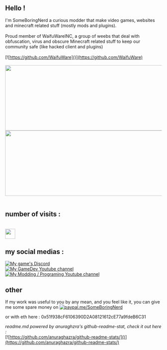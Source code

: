 ## Hello !
I'm SomeBoringNerd a curious modder that make video games, websites and minecraft related stuff (mostly mods and plugins).
<br><br>
Proud member of WaifuWareINC, a group of weebs that deal with obfuscation, virus and obscure Minecraft related stuff to keep our community safe (like hacked client and plugins)<br><br>
[![https://github.com/WaifuWare]()](https://github.com/WaifuWare)<br>
<br>
<a href="https://github.com/anuraghazra/github-readme-stats">
  <img align="center" src="https://github-readme-stats.vercel.app/api?username=SomeBoringNerd&count_private=true&include_all_commits=true&theme=radical" height="210" width="800"/>
</a>
<img align="center" src="https://github-readme-stats.vercel.app/api/top-langs/?username=SomeBoringNerd&layout=compact&theme=radical" height="210" width="800"/>
<br><br>
## number of visits :
<br>
<img src="https://profile-counter.glitch.me/SomeBoringNerd/count.svg" height="32" />
<br>

## my social medias : 

[![My game's Discord]()](https://discord.gg/gtfJY7uKCN)<br>
[![My GameDev Youtube channel]()](https://www.youtube.com/channel/UCoQXdbuo7fGf12BTYCnJ1Eg)<br>
[![My Modding / Programing Youtube channel]()](https://www.youtube.com/channel/UC7eQo-UM_r6p458pCV6rxeA)

## other
If my work was useful to you by any mean, and you feel like it, you can give me some spare money on 
[![paypal.me/SomeBoringNerd](https://ionicabizau.github.io/badges/paypal.svg)](https://www.paypal.me/SomeBoringNerd)

  or with eth here : 0x51f938cF6106390D2A08121612cE77a9fdeB6C31

*readme.md powered by anuraghzra's github-readme-stat, check it out here :* <br>
[![https://github.com/anuraghazra/github-readme-stats/]()](https://github.com/anuraghazra/github-readme-stats/)
